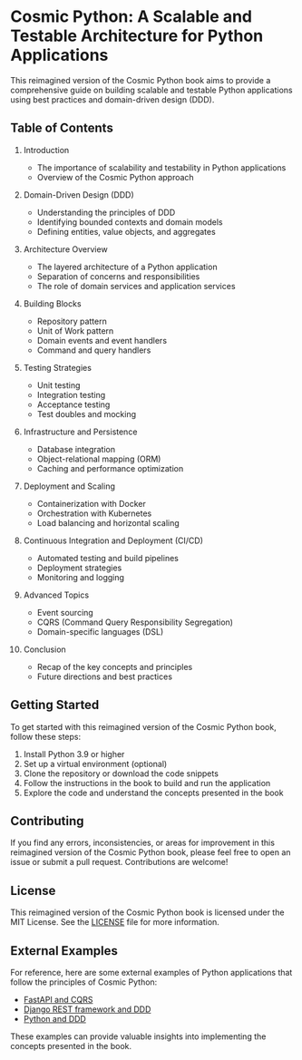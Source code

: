 # Cosmic Python: A Scalable and Testable Architecture for Python Applications

This reimagined version of the Cosmic Python book aims to provide a comprehensive guide on building scalable and testable Python applications using best practices and domain-driven design (DDD).

## Table of Contents

1. Introduction
   - The importance of scalability and testability in Python applications
   - Overview of the Cosmic Python approach

2. Domain-Driven Design (DDD)
   - Understanding the principles of DDD
   - Identifying bounded contexts and domain models
   - Defining entities, value objects, and aggregates

3. Architecture Overview
   - The layered architecture of a Python application
   - Separation of concerns and responsibilities
   - The role of domain services and application services

4. Building Blocks
   - Repository pattern
   - Unit of Work pattern
   - Domain events and event handlers
   - Command and query handlers

5. Testing Strategies
   - Unit testing
   - Integration testing
   - Acceptance testing
   - Test doubles and mocking

6. Infrastructure and Persistence
   - Database integration
   - Object-relational mapping (ORM)
   - Caching and performance optimization

7. Deployment and Scaling
   - Containerization with Docker
   - Orchestration with Kubernetes
   - Load balancing and horizontal scaling

8. Continuous Integration and Deployment (CI/CD)
   - Automated testing and build pipelines
   - Deployment strategies
   - Monitoring and logging

9. Advanced Topics
   - Event sourcing
   - CQRS (Command Query Responsibility Segregation)
   - Domain-specific languages (DSL)

10. Conclusion
    - Recap of the key concepts and principles
    - Future directions and best practices

## Getting Started

To get started with this reimagined version of the Cosmic Python book, follow these steps:

1. Install Python 3.9 or higher
2. Set up a virtual environment (optional)
3. Clone the repository or download the code snippets
4. Follow the instructions in the book to build and run the application
5. Explore the code and understand the concepts presented in the book

## Contributing

If you find any errors, inconsistencies, or areas for improvement in this reimagined version of the Cosmic Python book, please feel free to open an issue or submit a pull request. Contributions are welcome!

## License

This reimagined version of the Cosmic Python book is licensed under the MIT License. See the [LICENSE](https://github.com/your-username/cosmic-python-reimagined/blob/main/LICENSE) file for more information.

## External Examples

For reference, here are some external examples of Python applications that follow the principles of Cosmic Python:

- [FastAPI and CQRS](https://github.com/mikeckennedy/fastapi-cqrs-example)
- [Django REST framework and DDD](https://github.com/django-ddd-cqrs/django-ddd-cqrs)
- [Python and DDD](https://github.com/cerebrate/python-ddd)

These examples can provide valuable insights into implementing the concepts presented in the book.
